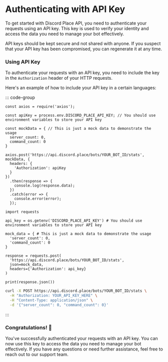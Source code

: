 # Authenticating with API Key
To get started with Discord Place API, you need to authenticate your requests using an API key. This key is used to verify your identity and access the data you need to manage your bot effectively.

API keys should be kept secure and not shared with anyone. If you suspect that your API key has been compromised, you can regenerate it at any time.

### Using API Key
To authenticate your requests with an API key, you need to include the key in the `Authorization` header of your HTTP requests.

Here's an example of how to include your API key in a certain languages:

::: code-group

```js{3,5} [JavaScript]
const axios = require('axios');

const apiKey = process.env.DISCORD_PLACE_API_KEY; // You should use environment variables to store your API key

const mockData = { // This is just a mock data to demonstrate the usage
  server_count: 0,
  command_count: 0
}

axios.post('https://api.discord.place/bots/YOUR_BOT_ID/stats', mockData, {
  headers: {
    'Authorization': apiKey
  }
})
  .then(response => {
    console.log(response.data);
  })
  .catch(error => {
    console.error(error);
  });
```

```python{3,5} [Python]
import requests

api_key = os.getenv('DISCORD_PLACE_API_KEY') # You should use environment variables to store your API key

mock_data = { # This is just a mock data to demonstrate the usage
  'server_count': 0,
  'command_count': 0
}

response = requests.post(
  'https://api.discord.place/bots/YOUR_BOT_ID/stats',
  json=mock_data, 
  headers={'Authorization': api_key}
)

print(response.json())
```

```bash [cURL]
curl -X POST https://api.discord.place/bots/YOUR_BOT_ID/stats \
  -H "Authorization: YOUR_API_KEY_HERE" \
  -H "Content-Type: application/json" \
  -d '{"server_count": 0, "command_count": 0}'
```
:::

### Congratulations! :tada:

You've successfully authenticated your requests with an API key. You can now use this key to access the data you need to manage your bot effectively. If you have any questions or need further assistance, feel free to reach out to our support team.
